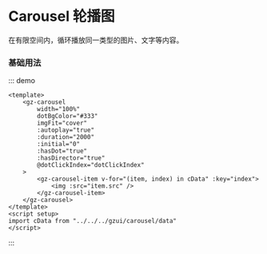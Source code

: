 # Carousel 轮播图

在有限空间内，循环播放同一类型的图片、文字等内容。

### 基础用法

::: demo

```vue
<template>
	<gz-carousel
		width="100%"
		dotBgColor="#333"
		imgFit="cover"
		:autoplay="true"
		:duration="2000"
		:initial="0"
		:hasDot="true"
		:hasDirector="true"
		@dotClickIndex="dotClickIndex"
	>
		<gz-carousel-item v-for="(item, index) in cData" :key="index">
			<img :src="item.src" />
		</gz-carousel-item>
	</gz-carousel>
</template>
<script setup>
import cData from "../../../gzui/carousel/data"
</script>
```

:::
